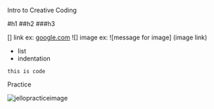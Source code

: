 Intro to Creative Coding

#h1
##h2
###h3

[] link ex: [google.com](http://google.com)
![] image ex: ![message for image] (image link)

* list
 * indentation 
 
 `this is code` 
 
 Practice 
 
 ![jellopracticeimage](http://blogs.discovermagazine.com/80beats/files/2011/07/Jello.jpg)
 